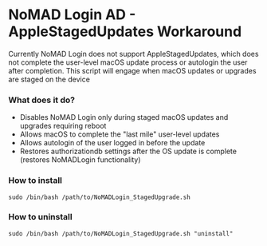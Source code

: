 # NoMAD Login AD - AppleStagedUpdates Workaround

Currently NoMAD Login does not support AppleStagedUpdates, which does not complete the user-level macOS update process or autologin the user after completion.
This script will engage when macOS updates or upgrades are staged on the device

### What does it do?
- Disables NoMAD Login only during staged macOS updates and upgrades requiring reboot
- Allows macOS to complete the "last mile" user-level updates
- Allows autologin of the user logged in before the update
- Restores authorizationdb settings after the OS update is complete (restores NoMADLogin functionality)

### How to install

`sudo /bin/bash /path/to/NoMADLogin_StagedUpgrade.sh`

### How to uninstall

`sudo /bin/bash /path/to/NoMADLogin_StagedUpgrade.sh "uninstall"`

